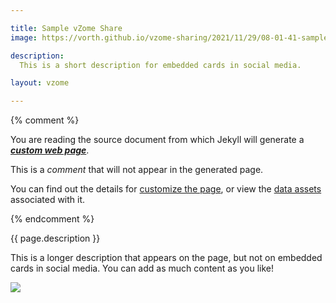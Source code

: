 ```yaml
---

title: Sample vZome Share
image: https://vorth.github.io/vzome-sharing/2021/11/29/08-01-41-sample-vZome-share/sample-vZome-share.png

description:
  This is a short description for embedded cards in social media.

layout: vzome

---
```


{% comment %}

You are reading the source document from which Jekyll will generate a
[***custom web page***](https://vorth.github.io/vzome-sharing/2021/11/29/sample-vZome-share-08-01-41.html).

This is a *comment* that will not appear in the generated page.

You can find out the details for [customize the page](https://vzome.github.io/vzome/sharing.html#customizing-the-generated-page),
or view the
[data assets](https://github.com/vorth/vzome-sharing/tree/main/2021/11/29/08-01-41-sample-vZome-share/) associated with it.

{% endcomment %}

{{ page.description }}

This is a longer description that appears on the page,
but not on embedded cards in social media.
You can add as much content as you like!

<vzome-viewer style="width: 100%; height: 65vh;"
       src="https://vorth.github.io/vzome-sharing/2021/11/29/08-01-41-sample-vZome-share/sample-vZome-share.vZome" >
  <img src="https://vorth.github.io/vzome-sharing/2021/11/29/08-01-41-sample-vZome-share/sample-vZome-share.png" />
</vzome-viewer>
